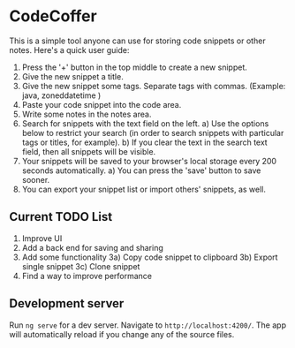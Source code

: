 # CodeCoffer
 This is a simple tool anyone can use for storing code snippets or other notes. 
 Here's a quick user guide:
 1) Press the '+' button in the top middle to create a new snippet. 
 2) Give the new snippet a title.
 3) Give the new snippet some tags. Separate tags with commas. (Example: java, zoneddatetime )
 4) Paste your code snippet into the code area.
 5) Write some notes in the notes area.
 6) Search for snippets with the text field on the left.
    a) Use the options below to restrict your search (in order to search snippets with particular tags or titles, for example).
    b) If you clear the text in the search text field, then all snippets will be visible.
 7) Your snippets will be saved to your browser's local storage every 200 seconds automatically.
    a) You can press the 'save' button to save sooner.
 8) You can export your snippet list or import others' snippets, as well.

## Current TODO List
 1) Improve UI
 2) Add a back end for saving and sharing
 3) Add some functionality
    3a) Copy code snippet to clipboard
    3b) Export single snippet
    3c) Clone snippet
 4) Find a way to improve performance

## Development server

Run `ng serve` for a dev server. Navigate to `http://localhost:4200/`. The app will automatically reload if you change any of the source files.




